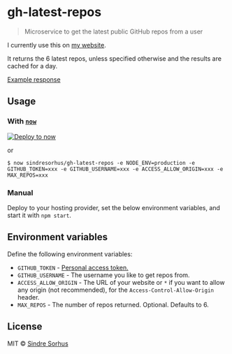 # gh-latest-repos

> Microservice to get the latest public GitHub repos from a user

I currently use this on [my website](https://sindresorhus.com/#projects).

It returns the 6 latest repos, unless specified otherwise and the results are cached for a day.

[Example response](example-response.json)


## Usage

### With [`now`](https://now.sh)

[![Deploy to now](https://deploy.now.sh/static/button.svg)](https://deploy.now.sh/?repo=https://github.com/sindresorhus/gh-latest-repos&env=GITHUB_TOKEN&env=GITHUB_USERNAME&env=ACCESS_ALLOW_ORIGIN&env=MAX_REPOS)

or

```
$ now sindresorhus/gh-latest-repos -e NODE_ENV=production -e GITHUB_TOKEN=xxx -e GITHUB_USERNAME=xxx -e ACCESS_ALLOW_ORIGIN=xxx -e MAX_REPOS=xxx
```

### Manual

Deploy to your hosting provider, set the below environment variables, and start it with `npm start`.


## Environment variables

Define the following environment variables:

- `GITHUB_TOKEN` - [Personal access token.](https://github.com/settings/tokens/new?description=gh-latest-repos)
- `GITHUB_USERNAME` - The username you like to get repos from.
- `ACCESS_ALLOW_ORIGIN` - The URL of your website or `*` if you want to allow any origin (not recommended), for the `Access-Control-Allow-Origin` header.
- `MAX_REPOS` - The number of repos returned. Optional. Defaults to 6.


## License

MIT © [Sindre Sorhus](https://sindresorhus.com)
